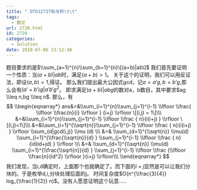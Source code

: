 ```yaml
---
title: " DTOJ2737和与积\t\t"
tags:
  - 数论
url: 2720.html
id: 2720
categories:
  - Solution
date: 2018-07-06 13:12:48
---
```


题目要求的是$\\sum_{a=1}^{n}\\sum_{b=1}^{n}\[(a+b)|ab\]$ 我们首先要证明一个性质：当$(a+b)|ab$时，满足$(a+b)>1$。 关于这个的证明，我们可以用反证法，即设$(a,b)=1$,得证。 那么我们提出最大公因式gcd，记$a=a'g,b=b'g$,那么会有$(a'+b')g|a'b'g^2$。 即求满足$(a+b)|abg$的数对a，b数目，其中要求$ag \\leq n,bg \\leq n$. 那么，有 $$ \\begin{eqnarray*} ans&=&\\sum_{i=1}^{n}\\sum_{j=1}^{i-1} \\lfloor \\frac{ \\lfloor \\frac{n}{i} \\rfloor } {i+j} \\rfloor \[(i,j) = 1\]\\\ &=&\\sum_{i=1}^{n}\\sum_{j=1}^{i-1} \\lfloor \\frac { n}{i(i+j) } \\rfloor \[(i,j)=1\]\\\ &=&\\sum_{i=1}^{\\sqrt{n}}\\sum_{j=1}^{i-1} \\lfloor \\frac { n}{i(i+j) } \\rfloor \\sum_{d|gcd(i,j)} \\mu (d) \\\ &=& \\sum_{d=1}^{\\sqrt{n}} \\mu(d) \\sum_{i=1}^{\\frac{\\sqrt{n}}{d} } \\sum_{j=1}^{i-1} \\lfloor \\frac { n}{id(id+jd) } \\rfloor \\\ &=& \\sum_{d=1}^{\\sqrt{n}} \\mu(d) \\sum_{i=1}^{\\frac{\\sqrt{n}}{d} } \\sum_{j=1}^{i-1} \\lfloor \\frac {\\lfloor \\frac{n}{id^2} \\rfloor }{i+j} \\rfloor\\\ \\end{eqnarray*} $$ 我们发现，当i,d确定时，上面那个也就确定了。而下面的$i+j$显然是可以让我们分块的。于是枚举d,i,分块处理后面的j。 时间复杂度$O(n^{\\frac{3}{4}} log_{\\frac{1}{2}} n)$。没有人愿意证明这个玩意.....